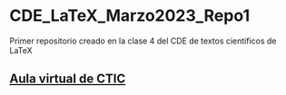 # CDE_LaTeX_Marzo2023_Repo1
Primer repositorio creado en la clase 4 del CDE de textos cientificos de LaTeX

## [Aula virtual de CTIC](ic-virtual.uni.edu.pe/login/index.php)
